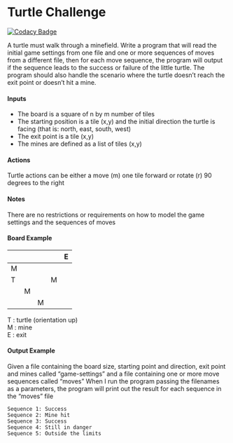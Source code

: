 # Turtle Challenge

[![Codacy Badge](https://api.codacy.com/project/badge/Grade/873c18adc38b48ca819515172c97f998)](https://app.codacy.com/app/barambani/turtle?utm_source=github.com&utm_medium=referral&utm_content=barambani/turtle&utm_campaign=Badge_Grade_Dashboard)

A turtle must walk through a minefield. Write a program that will read the initial game settings from one file and one or more sequences of moves from a different file, then for each move sequence, the program will output if the sequence leads to the success or failure of the little turtle.
The program should also handle the scenario where the turtle doesn’t reach the exit point or doesn’t hit a mine.   
   
   
#### Inputs
- The board is a square of n by m number of tiles
- The starting position is a tile (x,y) and the initial direction the turtle is facing (that is: north, east, south, west)
- The exit point is a tile (x,y)
- The mines are defined as a list of tiles (x,y)   
   
   
#### Actions
Turtle actions can be either a move (m) one tile forward or rotate (r) 90 degrees to the right   
   
   
#### Notes
There are no restrictions or requirements on how to model the game settings and the sequences of moves   
   
   
#### Board Example

|        |        |        |        |   E    |
| ------ | ------ | ------ | ------ | ------ |
|   M    |        |        |        |        |
|   T    |        |        |   M    |        |
|        |    M   |        |        |        |
|        |        |   M    |        |        |


T : turtle (orientation up)  
M : mine  
E : exit  
   
   
#### Output Example
Given a file containing the board size, starting point and direction, exit point and mines called “game-settings” and a file containing one or more move sequences called “moves”
When I run the program passing the filenames as a parameters, the program will print out the result for each sequence in the “moves” file
```
Sequence 1: Success
Sequence 2: Mine hit
Sequence 3: Success
Sequence 4: Still in danger
Sequence 5: Outside the limits
```
